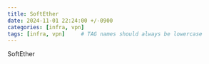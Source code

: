 ```yaml
---
title: SoftEther
date: 2024-11-01 22:24:00 +/-0900
categories: [infra, vpn]
tags: [infra, vpn]     # TAG names should always be lowercase
---
```



SoftEther
